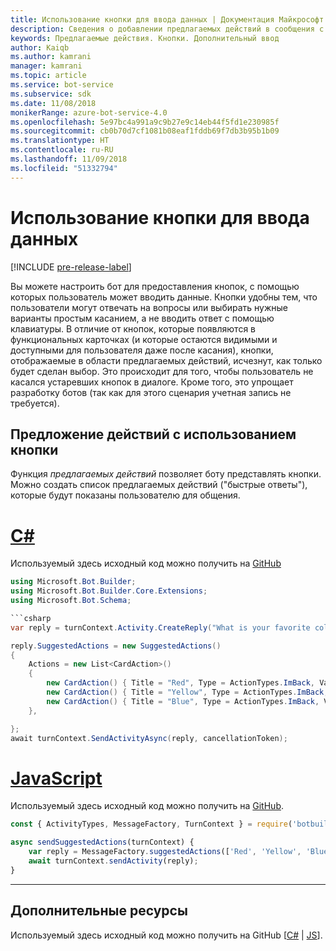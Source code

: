 ```yaml
---
title: Использование кнопки для ввода данных | Документация Майкрософт
description: Сведения о добавлении предлагаемых действий в сообщения с помощью пакета SDK Bot Builder для JavaScript.
keywords: Предлагаемые действия. Кнопки. Дополнительный ввод
author: Kaiqb
ms.author: kamrani
manager: kamrani
ms.topic: article
ms.service: bot-service
ms.subservice: sdk
ms.date: 11/08/2018
monikerRange: azure-bot-service-4.0
ms.openlocfilehash: 5e97bc4a991a9c9b27e9c14eb44f5fd1e230985f
ms.sourcegitcommit: cb0b70d7cf1081b08eaf1fddb69f7db3b95b1b09
ms.translationtype: HT
ms.contentlocale: ru-RU
ms.lasthandoff: 11/09/2018
ms.locfileid: "51332794"
---
```

# <a name="use-button-for-input"></a>Использование кнопки для ввода данных

[!INCLUDE [pre-release-label](../includes/pre-release-label.md)]

Вы можете настроить бот для предоставления кнопок, с помощью которых пользователь может вводить данные. Кнопки удобны тем, что пользователи могут отвечать на вопросы или выбирать нужные варианты простым касанием, а не вводить ответ с помощью клавиатуры. В отличие от кнопок, которые появляются в функциональных карточках (и которые остаются видимыми и доступными для пользователя даже после касания), кнопки, отображаемые в области предлагаемых действий, исчезнут, как только будет сделан выбор. Это происходит для того, чтобы пользователь не касался устаревших кнопок в диалоге. Кроме того, это упрощает разработку ботов (так как для этого сценария учетная запись не требуется). 

## <a name="suggest-action-using-button"></a>Предложение действий с использованием кнопки

Функция *предлагаемых действий* позволяет боту представлять кнопки. Можно создать список предлагаемых действий ("быстрые ответы"), которые будут показаны пользователю для общения. 

# <a name="ctabcsharp"></a>[C#](#tab/csharp)

Используемый здесь исходный код можно получить на [GitHub](https://aka.ms/SuggestedActionsCSharp)

```csharp
using Microsoft.Bot.Builder;
using Microsoft.Bot.Builder.Core.Extensions;
using Microsoft.Bot.Schema;

```csharp
var reply = turnContext.Activity.CreateReply("What is your favorite color?");

reply.SuggestedActions = new SuggestedActions()
{
    Actions = new List<CardAction>()
    {
        new CardAction() { Title = "Red", Type = ActionTypes.ImBack, Value = "Red" },
        new CardAction() { Title = "Yellow", Type = ActionTypes.ImBack, Value = "Yellow" },
        new CardAction() { Title = "Blue", Type = ActionTypes.ImBack, Value = "Blue" },
    },

};
await turnContext.SendActivityAsync(reply, cancellationToken);
```

# <a name="javascripttabjavascript"></a>[JavaScript](#tab/javascript)
Используемый здесь исходный код можно получить на [GitHub](https://aka.ms/SuggestActionsJS).

```javascript
const { ActivityTypes, MessageFactory, TurnContext } = require('botbuilder');

async sendSuggestedActions(turnContext) {
    var reply = MessageFactory.suggestedActions(['Red', 'Yellow', 'Blue'], 'What is the best color?');
    await turnContext.sendActivity(reply);
}
```

---

## <a name="additional-resources"></a>Дополнительные ресурсы

Используемый здесь исходный код можно получить на GitHub [[C#](https://aka.ms/SuggestedActionsCSharp) | [JS](https://aka.ms/SuggestActionsJS)].
